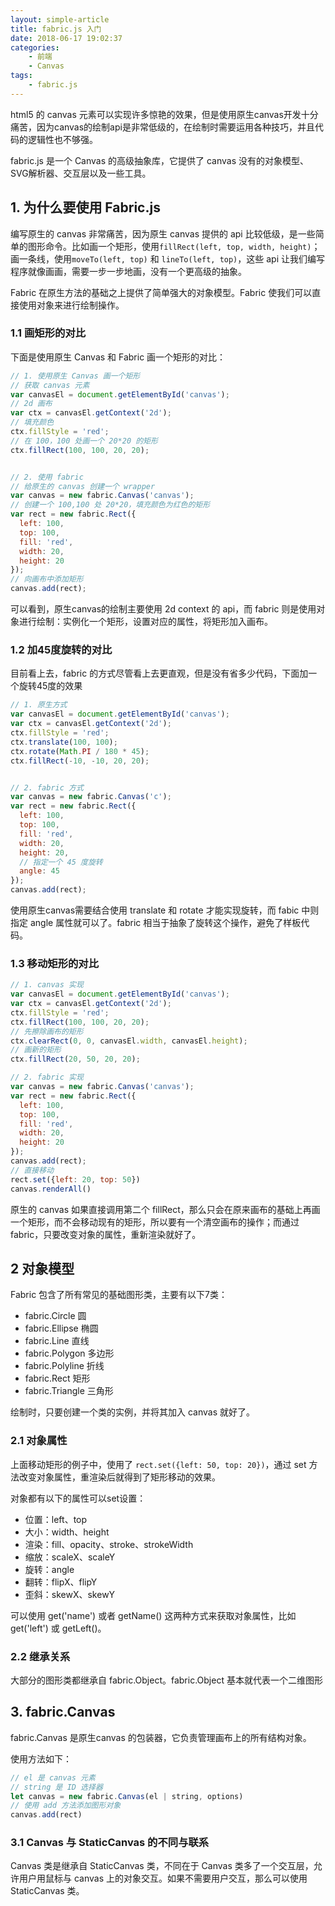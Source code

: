 ```yaml
---
layout: simple-article
title: fabric.js 入门
date: 2018-06-17 19:02:37
categories:
    - 前端
    - Canvas
tags:
    - fabric.js
---
```

html5 的 canvas 元素可以实现许多惊艳的效果，但是使用原生canvas开发十分痛苦，因为canvas的绘制api是非常低级的，在绘制时需要运用各种技巧，并且代码的逻辑性也不够强。

fabric.js 是一个 Canvas 的高级抽象库，它提供了 canvas 没有的对象模型、SVG解析器、交互层以及一些工具。
<!-- more -->

## 1. 为什么要使用 Fabric.js 

编写原生的 canvas 非常痛苦，因为原生 canvas 提供的 api 比较低级，是一些简单的图形命令。比如画一个矩形，使用`fillRect(left, top, width, height)`；画一条线，使用`moveTo(left, top)` 和 `lineTo(left, top)`，这些 api 让我们编写程序就像画画，需要一步一步地画，没有一个更高级的抽象。

Fabric 在原生方法的基础之上提供了简单强大的对象模型。Fabric 使我们可以直接使用对象来进行绘制操作。

### 1.1 画矩形的对比
下面是使用原生 Canvas 和 Fabric 画一个矩形的对比：
```js
// 1. 使用原生 Canvas 画一个矩形
// 获取 canvas 元素
var canvasEl = document.getElementById('canvas');
// 2d 画布
var ctx = canvasEl.getContext('2d');
// 填充颜色
ctx.fillStyle = 'red';
// 在 100，100 处画一个 20*20 的矩形
ctx.fillRect(100, 100, 20, 20);


// 2. 使用 fabric
// 给原生的 canvas 创建一个 wrapper
var canvas = new fabric.Canvas('canvas');
// 创建一个 100,100 处 20*20，填充颜色为红色的矩形
var rect = new fabric.Rect({
  left: 100,
  top: 100,
  fill: 'red',
  width: 20,
  height: 20
});
// 向画布中添加矩形
canvas.add(rect);
```
可以看到，原生canvas的绘制主要使用 2d context 的 api，而 fabric 则是使用对象进行绘制：实例化一个矩形，设置对应的属性，将矩形加入画布。

### 1.2 加45度旋转的对比

目前看上去，fabric 的方式尽管看上去更直观，但是没有省多少代码，下面加一个旋转45度的效果
```js
// 1. 原生方式
var canvasEl = document.getElementById('canvas');
var ctx = canvasEl.getContext('2d');
ctx.fillStyle = 'red';
ctx.translate(100, 100);
ctx.rotate(Math.PI / 180 * 45);
ctx.fillRect(-10, -10, 20, 20);


// 2. fabric 方式
var canvas = new fabric.Canvas('c');
var rect = new fabric.Rect({
  left: 100,
  top: 100,
  fill: 'red',
  width: 20,
  height: 20,
  // 指定一个 45 度旋转
  angle: 45
});
canvas.add(rect);
```
使用原生canvas需要结合使用 translate 和 rotate 才能实现旋转，而 fabic 中则指定 angle 属性就可以了。fabric 相当于抽象了旋转这个操作，避免了样板代码。 

### 1.3 移动矩形的对比
```js
// 1. canvas 实现
var canvasEl = document.getElementById('canvas');
var ctx = canvasEl.getContext('2d');
ctx.fillStyle = 'red';
ctx.fillRect(100, 100, 20, 20);
// 先擦除画布的矩形
ctx.clearRect(0, 0, canvasEl.width, canvasEl.height);
// 画新的矩形
ctx.fillRect(20, 50, 20, 20);

// 2. fabric 实现
var canvas = new fabric.Canvas('canvas');
var rect = new fabric.Rect({
  left: 100,
  top: 100,
  fill: 'red',
  width: 20,
  height: 20
});
canvas.add(rect);
// 直接移动
rect.set({left: 20, top: 50})
canvas.renderAll()
```
原生的 canvas 如果直接调用第二个 fillRect，那么只会在原来画布的基础上再画一个矩形，而不会移动现有的矩形，所以要有一个清空画布的操作；而通过 fabric，只要改变对象的属性，重新渲染就好了。

## 2 对象模型
Fabric 包含了所有常见的基础图形类，主要有以下7类：
- fabric.Circle 圆
- fabric.Ellipse 椭圆
- fabric.Line 直线
- fabric.Polygon 多边形
- fabric.Polyline 折线
- fabric.Rect 矩形
- fabric.Triangle 三角形

绘制时，只要创建一个类的实例，并将其加入 canvas 就好了。

### 2.1 对象属性
上面移动矩形的例子中，使用了 `rect.set({left: 50, top: 20})`，通过 set 方法改变对象属性，重渲染后就得到了矩形移动的效果。

对象都有以下的属性可以set设置：
- 位置：left、top
- 大小：width、height
- 渲染：fill、opacity、stroke、strokeWidth
- 缩放：scaleX、scaleY
- 旋转：angle
- 翻转：flipX、flipY
- 歪斜：skewX、skewY

可以使用 get('name') 或者 getName() 这两种方式来获取对象属性，比如 get('left') 或 getLeft()。

### 2.2 继承关系
大部分的图形类都继承自 fabric.Object。fabric.Object 基本就代表一个二维图形

## 3. fabric.Canvas

fabric.Canvas 是原生canvas 的包装器，它负责管理画布上的所有结构对象。

使用方法如下：
```js
// el 是 canvas 元素
// string 是 ID 选择器
let canvas = new fabric.Canvas(el | string, options)
// 使用 add 方法添加图形对象
canvas.add(rect)
```
### 3.1 Canvas 与 StaticCanvas 的不同与联系

Canvas 类是继承自 StaticCanvas 类，不同在于 Canvas 类多了一个交互层，允许用户用鼠标与 canvas 上的对象交互。如果不需要用户交互，那么可以使用 StaticCanvas 类。